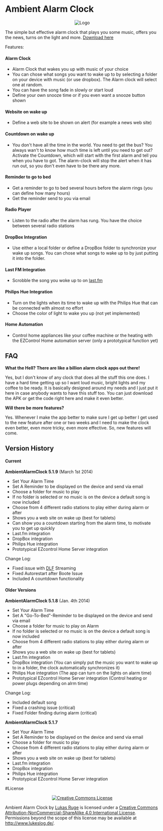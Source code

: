 # Ambient Alarm Clock

<p align="center">
<img src="https://raw.github.com/TVLuke/AmbientAlarmClock/master/res/drawable-mdpi/icon.png" alt="Logo"/>
</p>

The simple but effective alarm clock that plays you some music, offers you the news, turns on the light and more. [Download here](https://www.dropbox.com/s/789l8ah3w1z0h1c/AmbientAlarmClock_5_1_9.apk)

Features:
#### Alarm Clock
* Alarm Clock that wakes you up with music of your choice
* You can chose what songs you want to wake up to by selecting a folder on your device with music (or use dropbox). The Alarm clock will select one at random.
* You can have the song fade in slowly or start loud
* Define your own snooze time or if you even want a snooze button shown

#### Website on wake up
* Define a web site to be shown on alert (for example a news web site)

#### Countdown on wake up
* You don't have all the time in the world. You need to get the bus? You always wan't to know how much time is left until you need to get out? Activate the Countdown, which will start with the first alarm and tell you when you have to got. The alarm-clock will stop the alert when it has run out, so you don't even have to be there any more.

#### Reminder to go to bed
* Get a reminder to go to bed several hours before the alarm rings (you can define how many hours)
* Get the reminder send to you via email

#### Radio Player
* Listen to the radio after the alarm has rung. You have the choice between several radio stations

#### DropBox Integration
* Use either a local folder or define a DropBox folder to synchronize your wake up songs. You can chose what songs to wake up to by just putting it into the folder.

#### Last FM Integration
* Scrobble the song you woke up to on [last.fm](http://www.last.fm)

#### Philips Hue Integration
* Turn on the lights when its time to wake up with the Philips Hue that can be connected with almost no effort
* Choose the color of light to wake you up (not yet implemented)

#### Home Automation
* Control home appliances like your coffee machine or the heating with the EZControl Home automation server (only a prototypical function yet)

## FAQ
**What the Hell? There are like a billion alarm clock apps out there!**

Yes, but I don't know of any clock that does all the stuff this one does. I have a hard time getting up so I want loud music, bright lights 
and my coffee to be ready. It is basically designed around my needs and I just put it here in case anybody wants to have this stuff too. 
You can just download the APK or get the code right here and make it even better.

**Will there be more features?**

Yes. Whenever I make the app better to make sure I get up better I get used to the new feature after one or two weeks and I need to make the clock even better, even more tricky, even more effective. So, new features will come.

## Version History
#### Current

**AmbientAlarmClock 5.1.9** (March 1st 2014)
* Set Your Alarm Time
* Set A Reminder to be displayed on the device and send via email
* Choose a folder for music to play
* If no folder is selected or no music is on the device a default song is now included
* Choose from 4 different radio stations to play either during alarm or after
* Shows you a web site on wake up (best for tablets)
* Can show you a countdown starting from the alarm time, to motivate you to get up quickly
* Last.fm integration
* DropBox integration
* Philips Hue integration
* Prototypical EZcontrol Home Server integration

Change Log:
* Fixed issue with [DLF](http://www.deutschlandradio.de/) Streaming
* Fixed Autorestart after Boote Issue
* Included A countdown functionality

#### Older Versions

**AmbientAlarmClock 5.1.8** (Jan. 4th 2014)

* Set Your Alarm Time
* Set A "Go-To-Bed"-Reminder to be displayed on the device and send via email
* Choose a folder for music to play on Alarm
* If no folder is selected or no music is on the device a default song is now included
* Choose from 4 different radio stations to play either during alarm or after
* Shows you a web site on wake up (best for tablets)
* Last.fm integration
* DropBox integration (You can simply put the music you want to wake up to in a folder, the clock automatically synchronizes it)
* Philips Hue integration (The app can turn on the lights on alarm time)
* Prototypical EZcontrol Home Server integration (Control heating or power plugs depending on alrm time)

Change Log:
* Included default song
* Fixed a crashing issue (critical)
* Fixed Folder finding during alarm (critical)

**AmbientAlarmClock 5.1.7** 

* Set Your Alarm Time
* Set A Reminder to be displayed on the device and send via email
* Choose a folder for music to play
* Choose from 4 different radio stations to play either during alarm or after
* Shows you a web site on wake up (best for tablets)
* Last.fm integration
* DropBox integration
* Philips Hue integration
* Prototypical EZcontrol Home Server integration

#License

<p align="center"><a rel="license" href="http://creativecommons.org/licenses/by-nc-sa/4.0/">
<img alt="Creative Commons License" style="border-width:0" src="http://i.creativecommons.org/l/by-nc-sa/4.0/88x31.png" /></a></p>

<span xmlns:dct="http://purl.org/dc/terms/" property="dct:title">Ambient Alarm Clock</span> by <a xmlns:cc="http://creativecommons.org/ns#" href="https://github.com/TVLuke/AmbientAlarmClock/" property="cc:attributionName" rel="cc:attributionURL">Lukas Ruge</a> is licensed under a <a rel="license" href="http://creativecommons.org/licenses/by-nc-sa/4.0/">Creative Commons Attribution-NonCommercial-ShareAlike 4.0 International License</a>.<br />Permissions beyond the scope of this license may be available at <a xmlns:cc="http://creativecommons.org/ns#" href="http://www.lukeslog.de/" rel="cc:morePermissions">http://www.lukeslog.de/</a>.